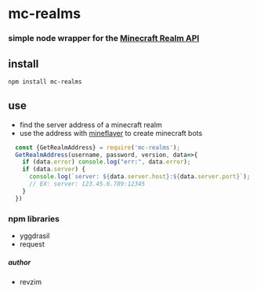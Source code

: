 # mc-realms
### simple node wrapper for the [Minecraft Realm API](https://pc.realms.minecraft.net/)

## install
`npm install mc-realms`

## use
* find the server address of a minecraft realm
* use the address with [mineflayer](https://github.com/PrismarineJS/mineflayer) to create minecraft bots
```javascript
  const {GetRealmAddress} = require('mc-realms');
  GetRealmAddress(username, password, version, data=>{
    if (data.error) console.log("err:", data.error);
    if (data.server) {
      console.log(`server: ${data.server.host}:${data.server.port}`);
      // EX: server: 123.45.6.789:12345
    }
  })
```

### npm libraries
* yggdrasil
* request

##### author
* revzim